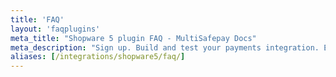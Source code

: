 ```yaml
---
title: 'FAQ'
layout: 'faqplugins'
meta_title: "Shopware 5 plugin FAQ - MultiSafepay Docs"
meta_description: "Sign up. Build and test your payments integration. Explore our products and services. Use our API reference, SDKs, and wrappers. Get support."
aliases: [/integrations/shopware5/faq/]
---
```

